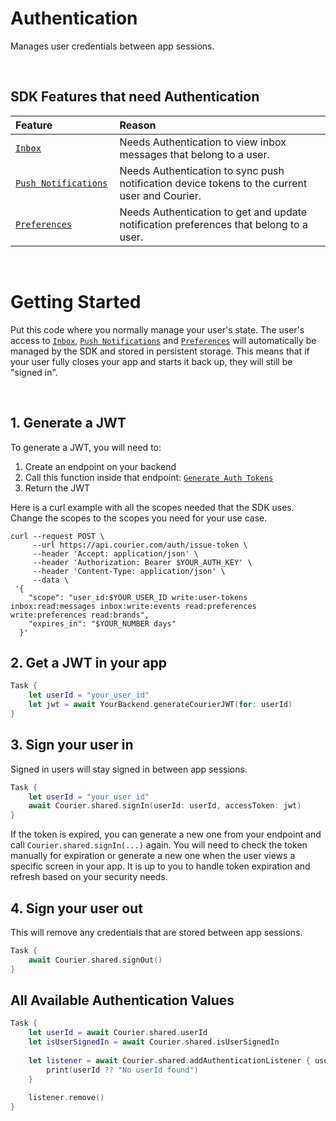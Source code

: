 # Authentication

Manages user credentials between app sessions.

&emsp;

## SDK Features that need Authentication

<table>
    <thead>
        <tr>
            <th width="250px" align="left">Feature</th>
            <th width="800px" align="left">Reason</th>
        </tr>
    </thead>
    <tbody>
        <tr width="600px">
            <td align="left">
                <a href="https://github.com/trycourier/courier-ios/blob/master/Docs/2_Inbox.md">
                    <code>Inbox</code>
                </a>
            </td>
            <td align="left">
                Needs Authentication to view inbox messages that belong to a user.
            </td>
        </tr>
        <tr width="600px">
            <td align="left">
                <a href="https://github.com/trycourier/courier-ios/blob/master/Docs/3_PushNotifications.md">
                    <code>Push Notifications</code>
                </a>
            </td>
            <td align="left">
                Needs Authentication to sync push notification device tokens to the current user and Courier.
            </td>
        </tr>
        <tr width="600px">
            <td align="left">
                <a href="https://github.com/trycourier/courier-ios/blob/master/Docs/4_Preferences.md">
                    <code>Preferences</code>
                </a>
            </td>
            <td align="left">
                Needs Authentication to get and update notification preferences that belong to a user.
            </td>
        </tr>
    </tbody>
</table>

&emsp;

# Getting Started

Put this code where you normally manage your user's state. The user's access to [`Inbox`](https://github.com/trycourier/courier-ios/blob/master/Docs/2_Inbox.md), [`Push Notifications`](https://github.com/trycourier/courier-ios/blob/master/Docs/3_PushNotifications.md) and [`Preferences`](https://github.com/trycourier/courier-ios/blob/master/Docs/4_Preferences.md) will automatically be managed by the SDK and stored in persistent storage. This means that if your user fully closes your app and starts it back up, they will still be "signed in".

&emsp;

## 1. Generate a JWT

To generate a JWT, you will need to:
1. Create an endpoint on your backend
2. Call this function inside that endpoint: [`Generate Auth Tokens`](https://www.courier.com/docs/reference/auth/issue-token/)
3. Return the JWT

Here is a curl example with all the scopes needed that the SDK uses. Change the scopes to the scopes you need for your use case.

```curl
curl --request POST \
     --url https://api.courier.com/auth/issue-token \
     --header 'Accept: application/json' \
     --header 'Authorization: Bearer $YOUR_AUTH_KEY' \
     --header 'Content-Type: application/json' \
     --data \
 '{
    "scope": "user_id:$YOUR_USER_ID write:user-tokens inbox:read:messages inbox:write:events read:preferences write:preferences read:brands",
    "expires_in": "$YOUR_NUMBER days"
  }'
```

## 2. Get a JWT in your app

```swift
Task {
    let userId = "your_user_id"
    let jwt = await YourBackend.generateCourierJWT(for: userId)
}
```

## 3. Sign your user in

Signed in users will stay signed in between app sessions.

```swift
Task {
    let userId = "your_user_id"
    await Courier.shared.signIn(userId: userId, accessToken: jwt)
}
```

If the token is expired, you can generate a new one from your endpoint and call `Courier.shared.signIn(...)` again. You will need to check the token manually for expiration or generate a new one when the user views a specific screen in your app. It is up to you to handle token expiration and refresh based on your security needs.

## 4. Sign your user out

This will remove any credentials that are stored between app sessions.

```swift
Task {
    await Courier.shared.signOut()
}
```

## All Available Authentication Values

```swift
Task {
    let userId = await Courier.shared.userId
    let isUserSignedIn = await Courier.shared.isUserSignedIn
    
    let listener = await Courier.shared.addAuthenticationListener { userId in
        print(userId ?? "No userId found")
    }
    
    listener.remove()
}
```
